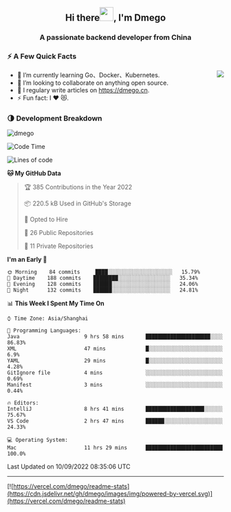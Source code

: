 <h2 align="center">Hi there<img src="https://cdn.jsdelivr.net/gh/dmego/images/img/Hi.gif" height="32" />, I'm Dmego </h2>
<h3 align="center">A passionate backend developer from China</h3>

### ⚡️ A Few Quick Facts

<img align="right" src="https://readme-stats-dmego.vercel.app/api?username=dmego&show_icons=true&icon_color=1573B3&hide_title=true&text_color=718096&bg_color=00000000&hide_border=true"/>

<ul>
    <li> 🌱 I’m currently learning Go、Docker、Kubernetes.</li>
    <li> 👯 I’m looking to collaborate on anything open source.</li>
    <li> 📝 I regulary write articles on <a href="https://dmego.cn">https://dmego.cn</a>.</li>
    <li> ⚡ Fun fact: I ❤️ 😻.</li>
</ul>

### 🌗 Development Breakdown

<img src="https://komarev.com/ghpvc/?username=dmego" alt="dmego" />

<!--START_SECTION:waka-->
![Code Time](http://img.shields.io/badge/Code%20Time-1%2C729%20hrs%2013%20mins-blue)

![Lines of code](https://img.shields.io/badge/From%20Hello%20World%20I%27ve%20Written-237%20Thousand%20lines%20of%20code-blue)

**🐱 My GitHub Data** 

> 🏆 385 Contributions in the Year 2022
 > 
> 📦 220.5 kB Used in GitHub's Storage 
 > 
> 💼 Opted to Hire
 > 
> 📜 26 Public Repositories 
 > 
> 🔑 11 Private Repositories  
 > 
**I'm an Early 🐤** 

```text
🌞 Morning    84 commits     ████░░░░░░░░░░░░░░░░░░░░░   15.79% 
🌆 Daytime    188 commits    ████████░░░░░░░░░░░░░░░░░   35.34% 
🌃 Evening    128 commits    ██████░░░░░░░░░░░░░░░░░░░   24.06% 
🌙 Night      132 commits    ██████░░░░░░░░░░░░░░░░░░░   24.81%

```


📊 **This Week I Spent My Time On** 

```text
⌚︎ Time Zone: Asia/Shanghai

💬 Programming Languages: 
Java                     9 hrs 58 mins       █████████████████████░░░░   86.83% 
XML                      47 mins             █░░░░░░░░░░░░░░░░░░░░░░░░   6.9% 
YAML                     29 mins             █░░░░░░░░░░░░░░░░░░░░░░░░   4.28% 
GitIgnore file           4 mins              ░░░░░░░░░░░░░░░░░░░░░░░░░   0.69% 
Manifest                 3 mins              ░░░░░░░░░░░░░░░░░░░░░░░░░   0.44%

🔥 Editors: 
IntelliJ                 8 hrs 41 mins       ███████████████████░░░░░░   75.67% 
VS Code                  2 hrs 47 mins       ██████░░░░░░░░░░░░░░░░░░░   24.33%

💻 Operating System: 
Mac                      11 hrs 29 mins      █████████████████████████   100.0%

```


 Last Updated on 10/09/2022 08:35:06 UTC
<!--END_SECTION:waka-->

---

[![https://vercel.com/dmego/readme-stats](https://cdn.jsdelivr.net/gh/dmego/images/img/powered-by-vercel.svg)](https://vercel.com/dmego/readme-stats)

